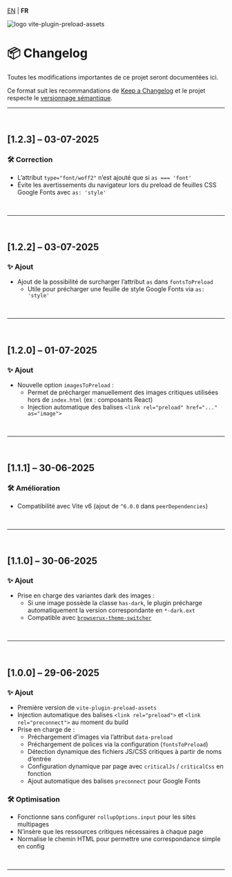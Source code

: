 [EN](../CHANGELOG.md) | **FR**

<div>
  <img src="https://browserux.com/assets/img/logo/logo-vite-plugin-preload-assets.png" alt="logo vite-plugin-preload-assets"/>
</div>

# 📦 Changelog

Toutes les modifications importantes de ce projet seront documentées ici.

Ce format suit les recommandations de [Keep a Changelog](https://keepachangelog.com/fr-1.0.0/)
et le projet respecte le [versionnage sémantique](https://semver.org/lang/fr/).

---

<br>

## [1.2.3] – 03-07-2025

### 🛠️ Correction

- L’attribut `type="font/woff2"` n’est ajouté que si `as === 'font'`
- Évite les avertissements du navigateur lors du preload de feuilles CSS Google Fonts avec `as: 'style'`
  
<br>

---

<br>

## [1.2.2] – 03-07-2025

### ✨ Ajout

- Ajout de la possibilité de surcharger l’attribut `as` dans `fontsToPreload`
  - Utile pour précharger une feuille de style Google Fonts via `as: 'style'`
  
<br>

---

<br>

## [1.2.0] – 01-07-2025

### ✨ Ajout

- Nouvelle option `imagesToPreload` :
  - Permet de précharger manuellement des images critiques utilisées hors de `index.html` (ex : composants React)
  - Injection automatique des balises `<link rel="preload" href="..." as="image">`

<br>

---

<br>

## [1.1.1] – 30-06-2025

### 🛠️ Amélioration

- Compatibilité avec Vite v6 (ajout de `^6.0.0` dans `peerDependencies`)

<br>

---

<br>

## [1.1.0] – 30-06-2025

### ✨ Ajout

- Prise en charge des variantes dark des images :
  - Si une image possède la classe `has-dark`, le plugin précharge automatiquement la version correspondante en `*-dark.ext`
  - Compatible avec [`browserux-theme-switcher`](https://github.com/Effeilo/browserux-theme-switcher)

<br>

---

<br>

## [1.0.0] – 29-06-2025

### ✨ Ajout

- Première version de `vite-plugin-preload-assets`
- Injection automatique des balises `<link rel="preload">` et `<link rel="preconnect">` au moment du build
- Prise en charge de :
  - Préchargement d’images via l’attribut `data-preload`
  - Préchargement de polices via la configuration (`fontsToPreload`)
  - Détection dynamique des fichiers JS/CSS critiques à partir de noms d’entrée
  - Configuration dynamique par page avec `criticalJs` / `criticalCss` en fonction
  - Ajout automatique des balises `preconnect` pour Google Fonts

### 🛠️ Optimisation

- Fonctionne sans configurer `rollupOptions.input` pour les sites multipages
- N’insère que les ressources critiques nécessaires à chaque page
- Normalise le chemin HTML pour permettre une correspondance simple en config

<br>

---